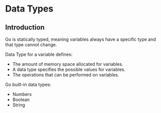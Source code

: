 # Data Types

## Introduction

Go is statically typed, meaning variables always have a specific type and that type cannot change.

Data Type for a variable defines:

* The amount of memory space allocated for variables.
* A data type specifies the possible values for variables.
* The operations that can be performed on variables.

Go built-in data types:

* Numbers
* Boolean 
* String



